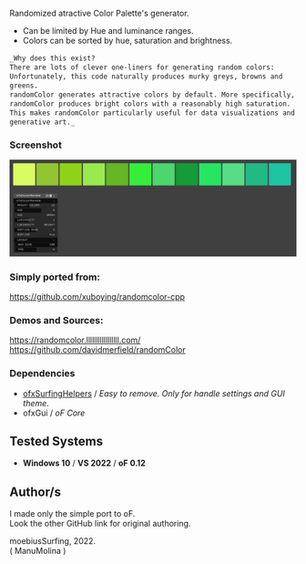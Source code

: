 
Randomized atractive Color Palette's generator.  

- Can be limited by Hue and luminance ranges.  
- Colors can be sorted by hue, saturation and brightness.

```
_Why does this exist?
There are lots of clever one-liners for generating random colors:
Unfortunately, this code naturally produces murky greys, browns and greens.
randomColor generates attractive colors by default. More specifically, randomColor produces bright colors with a reasonably high saturation. This makes randomColor particularly useful for data visualizations and generative art._
```

### Screenshot
![](readme_images/Capture.PNG)

### Simply ported from:  
https://github.com/xuboying/randomcolor-cpp 

### Demos and Sources:  
https://randomcolor.lllllllllllllllll.com/  
https://github.com/davidmerfield/randomColor  

### Dependencies
- [ofxSurfingHelpers](https://github.com/moebiussurfing/ofxSurfingHelpers) / _Easy to remove. Only for handle settings and GUI theme_.  
- ofxGui / _oF Core_

## Tested Systems
- **Windows 10** / **VS 2022** / **oF 0.12**

## Author/s
I made only the simple port to oF.  
Look the other GitHub link for original authoring.  

moebiusSurfing, 2022.  
( ManuMolina ) 
